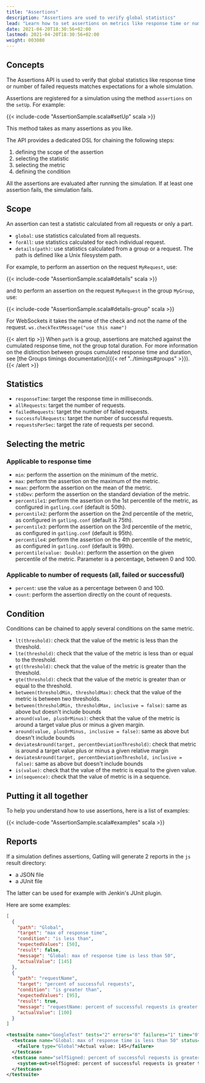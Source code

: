 ```yaml
---
title: "Assertions"
description: "Assertions are used to verify global statistics"
lead: "Learn how to set assertions on metrics like response time or number of failed requests, and export these results to a JUnit compatible format"
date: 2021-04-20T18:30:56+02:00
lastmod: 2021-04-20T18:30:56+02:00
weight: 003080
---
```


## Concepts

The Assertions API is used to verify that global statistics like response time or number of failed requests matches expectations for a whole simulation.

Assertions are registered for a simulation using the method `assertions` on the `setUp`. For example:

{{< include-code "AssertionSample.scala#setUp" scala >}}

This method takes as many assertions as you like.

The API provides a dedicated DSL for chaining the following steps:

1. defining the scope of the assertion
2. selecting the statistic
3. selecting the metric
4. defining the condition

All the assertions are evaluated after running the simulation. If at least one assertion fails, the simulation fails.

## Scope

An assertion can test a statistic calculated from all requests or only a part.

* `global`: use statistics calculated from all requests.
* `forAll`: use statistics calculated for each individual request.
* `details(path)`: use statistics calculated from a group or a request. The path is defined like a Unix filesystem path.

For example, to perform an assertion on the request `MyRequest`, use:

{{< include-code "AssertionSample.scala#details" scala >}}

and to perform an assertion on the request `MyRequest` in the group `MyGroup`, use:

{{< include-code "AssertionSample.scala#details-group" scala >}}

For WebSockets it takes the name of the check and not the name of the request. `ws.checkTextMessage("use this name")`

{{< alert tip >}}
When `path` is a group, assertions are matched against the cumulated response time, not the group total duration.
For more information on the distinction between groups cumulated response time and duration, see [the Groups timings documentation]({{< ref "../timings#groups" >}}).
{{< /alert >}}

## Statistics

* `responseTime`: target the response time in milliseconds.
* `allRequests`: target the number of requests.
* `failedRequests`: target the number of failed requests.
* `successfulRequests`: target the number of successful requests.
* `requestsPerSec`: target the rate of requests per second.

## Selecting the metric

### Applicable to response time

* `min`: perform the assertion on the minimum of the metric.
* `max`: perform the assertion on the maximum of the metric.
* `mean`: perform the assertion on the mean of the metric.
* `stdDev`: perform the assertion on the standard deviation of the metric.
* `percentile1`: perform the assertion on the 1st percentile of the metric, as configured in `gatling.conf` (default is 50th).
* `percentile2`: perform the assertion on the 2nd percentile of the metric, as configured in `gatling.conf` (default is 75th).
* `percentile3`: perform the assertion on the 3rd percentile of the metric, as configured in `gatling.conf` (default is 95th).
* `percentile4`: perform the assertion on the 4th percentile of the metric, as configured in `gatling.conf` (default is 99th).
* `percentile(value: Double)`: perform the assertion on the given percentile of the metric. Parameter is a percentage, between 0 and 100.

### Applicable to number of requests (all, failed or successful)

* `percent`: use the value as a percentage between 0 and 100.
* `count`: perform the assertion directly on the count of requests.

## Condition

Conditions can be chained to apply several conditions on the same metric.

* `lt(threshold)`: check that the value of the metric is less than the threshold.
* `lte(threshold)`: check that the value of the metric is less than or equal to the threshold.
* `gt(threshold)`: check that the value of the metric is greater than the threshold.
* `gte(threshold)`: check that the value of the metric is greater than or equal to the threshold.
* `between(thresholdMin, thresholdMax)`: check that the value of the metric is between two thresholds.
* `between(thresholdMin, thresholdMax, inclusive = false)`: same as above but doesn't include bounds
* `around(value, plusOrMinus)`: check that the value of the metric is around a target value plus or minus a given margin.
* `around(value, plusOrMinus, inclusive = false)`: same as above but doesn't include bounds
* `deviatesAround(target, percentDeviationThreshold)`: check that metric is around a target value plus or minus a given relative margin
* `deviatesAround(target, percentDeviationThreshold, inclusive = false)`: same as above but doesn't include bounds
* `is(value)`: check that the value of the metric is equal to the given value.
* `in(sequence)`: check that the value of metric is in a sequence.

## Putting it all together

To help you understand how to use assertions, here is a list of examples:

{{< include-code "AssertionSample.scala#examples" scala >}}

## Reports

If a simulation defines assertions, Gatling will generate 2 reports in the `js` result directory:

* a JSON file
* a JUnit file

The latter can be used for example with Jenkin's JUnit plugin.

Here are some examples:

```json
[
  {
    "path": "Global",
    "target": "max of response time",
    "condition": "is less than",
    "expectedValues": [50],
    "result": false,
    "message": "Global: max of response time is less than 50",
    "actualValue": [145]
  },
  {
    "path": "requestName",
    "target": "percent of successful requests",
    "condition": "is greater than",
    "expectedValues": [95],
    "result": true,
    "message": "requestName: percent of successful requests is greater than 95",
    "actualValue": [100]
  }
]
```

```xml
<testsuite name="GoogleTest" tests="2" errors="0" failures="1" time="0">
  <testcase name="Global: max of response time is less than 50" status="false" time="0">
    <failure type="Global">Actual value: 145</failure>
  </testcase>
  <testcase name="selfSigned: percent of successful requests is greater than 95" status="true" time="0">
    <system-out>selfSigned: percent of successful requests is greater than 95</system-out>
  </testcase>
</testsuite>
```
